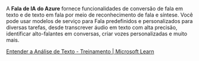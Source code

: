 A **Fala de IA do Azure** fornece funcionalidades de conversão de fala em texto e de texto em fala por meio de reconhecimento de fala e síntese. Você pode usar modelos de serviço para Fala predefinidos e personalizados para diversas tarefas, desde transcrever áudio em texto com alta precisão, identificar alto-falantes em conversas, criar vozes personalizadas e muito mais.

[Entender a Análise de Texto - Treinamento | Microsoft Learn](https://learn.microsoft.com/training/modules/analyze-text-with-text-analytics-service/2-understand-text-analytics)